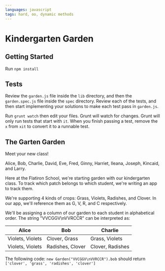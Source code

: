 ```yaml
---
languages: javascript
tags: hard, oo, dynamic methods
---
```


# Kindergarten Garden
## Getting Started

Run `npm install`

## Tests

Review the `garden.js` file inside the `lib` directory, and then the `garden.spec.js` file inside the `spec` directory. Review each of the tests, and then start implementing your solutions to make each test pass in `garden.js`.

Run `grunt watch` then edit your files. Grunt will watch for changes. Grunt
will only run tests that start with `it`. When you finish passing a test,
remove the `x` from `xit` to convert it to a runnable test.

## The Garten Garden
Meet your new class!

Alice, Bob, Charlie, David, Eve, Fred, Ginny, Harriet, Ileana, Joseph, Kincaid, and Larry.

Here at the Flatiron School, we're starting garden with our kindergarten class. To track which patch belongs to which student, we're writing an app to track them.

We're supporting 4 kinds of crops: Grass, Violets, Radishes, and Clover. In our app, we'll reference them as G, V, R, and C respectively.

We'll be assigning a column of our garden to each student in alphabetical order. The string "VVCGGV\nVVRCCR" can be interpreted as:

| Alice  | Bob  | Charlie  |
|--------|------|----------|
|Violets, Violets|Clover, Grass|Grass, Violets|
|Violets, Violets|Radishes, Clover|Clover, Radishes|

The following code:
`new Garden("VVCGGV\nVVRCCR").bob` should return `['clover', 'grass', 'radishes', 'clover']`
